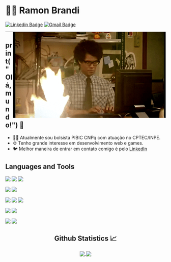 
# :man_technologist: Ramon Brandi



[![Linkedin Badge](https://img.shields.io/badge/-LinkedIn-blue?style=flat-square&logo=Linkedin&logoColor=white&link=https://www.linkedin.com/in/ramonbrandi/)](https://www.linkedin.com/in/ramonbrandi/)
[![Gmail Badge](https://img.shields.io/badge/-Gmail-c14438?style=flat-square&logo=Gmail&logoColor=white&link=mailto:ramonbrand@gmail.com)](mailto:ramonbrand@gmail.com)

<!--[![Medium Badge](https://img.shields.io/badge/-Medium-black?style=flat-square&logo=Medium&logoColor=white&link=https://medium.com/ramones-py)](https://medium.com/ramones-py) -->

<img align="right" alt="GIF" src="./packs/giphy.gif" />

---


## print("Olá, mundo!") 👋

- 👨‍💻 Atualmente sou bolsista PIBIC CNPq com atuação no CPTEC/INPE.
- ⚙️ Tenho grande interesse em desenvolvimento web e games.
- 🐦 Melhor maneira de entrar em contato comigo é pelo [LinkedIn](https://www.linkedin.com/in/ramonbrandi/)



<p/>

## Languages and Tools


![](https://img.shields.io/badge/-C++-blue?style=flat-square&logo=c%2B%2B&&logoColor=white)
![](https://img.shields.io/badge/-Csharp-green?style=flat-square&logo=C%20sharp&logoColor=white)
![](https://img.shields.io/badge/-DotNet-blue?=flat-square&logo=.NET&logoColor=white)


![](https://img.shields.io/badge/-Python-yellow?=flat-square&logo=Python&logoColor=white)
![](https://img.shields.io/badge/-Flask-gray?style=flat-square&logo=Flask&logoColor=white)


![](https://img.shields.io/badge/-HTML-grey?style=flat-square&logo=HTML5&logoColor=red)
![](https://img.shields.io/badge/-CSS-blue?style=flat-square&logo=CSS3&logoColor=white)
![](https://img.shields.io/badge/-Javascript-black?style=flat-square&logo=Javascript&logoColor=yellow)


![](https://img.shields.io/badge/-SQL-blue?style=flat-square&logo=MySQL&logoColor=white)
![](https://img.shields.io/badge/-MongoDB-black?style=flat-square&logo=MongoDb&logoColor=green)


![](https://img.shields.io/badge/-Unity%20Engine-gray?style=flat-square&logo=Unity&logoColor=white)
![](https://img.shields.io/badge/-Unreal%20Engine-gray?style=flat-square&logo=Unreal%20engine&logoColor=white)











  <h2 align="center"> Github Statistics 📈 </h2>
  
  <div align="center"> 
     <a href="">
      <img align="center" src="https://github-readme-stats-sigma-five.vercel.app/api?username=RamonBrandi&show_icons=true&include_all_commits=true&count_private=true&theme=react&line_height=40" />
    </a>
    <a href="">
      <img align="center" src="https://github-readme-stats.vercel.app/api/top-langs/?username=RamonBrandi&theme=react&line_height=40&hide=css"/>
    </a>
</div


